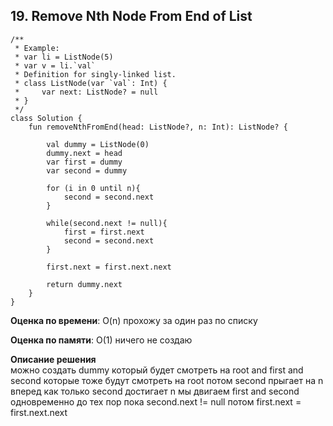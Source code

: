 ## 19. Remove Nth Node From End of List


```
/**
 * Example:
 * var li = ListNode(5)
 * var v = li.`val`
 * Definition for singly-linked list.
 * class ListNode(var `val`: Int) {
 *     var next: ListNode? = null
 * }
 */
class Solution {
    fun removeNthFromEnd(head: ListNode?, n: Int): ListNode? {
    
        val dummy = ListNode(0)
        dummy.next = head
        var first = dummy
        var second = dummy
        
        for (i in 0 until n){
            second = second.next
        }
        
        while(second.next != null){
            first = first.next
            second = second.next
        }
        
        first.next = first.next.next
        
        return dummy.next 
    }
}
```
**Оценка по времени**: O(n) прохожу за один раз по списку


**Оценка по памяти**: O(1) ничего не создаю


**Описание решения**  
можно создать dummy который будет смотреть на root and first and second которые тоже
будут смотреть на root
потом second прыгает на n вперед
как только second достигает n
мы двигаем first and second одновременно до тех пор пока second.next != null
потом first.next = first.next.next
        